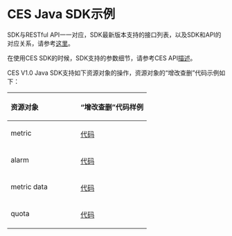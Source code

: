 # CES Java SDK示例<a name="ZH-CN_TOPIC_0072124679"></a>

SDK与RESTful API一一对应，SDK最新版本支持的接口列表，以及SDK和API的对应关系，请参考[这里](https://support.huaweicloud.com/devg-sdk/zh-cn_topic_0072142406.html)。

在使用CES SDK的时候，SDK支持的参数细节，请参考CES API[描述](https://support.huaweicloud.com/api-ces/zh-cn_topic_0022485053.html)。

CES V1.0 Java SDK支持如下资源对象的操作，资源对象的“增改查删”代码示例如下：

<a name="table1279932310523"></a>
<table><thead align="left"><tr id="row195314235527"><th class="cellrowborder" valign="top" width="50%" id="mcps1.1.3.1.1"><p id="p17953523165216"><a name="p17953523165216"></a><a name="p17953523165216"></a>资源对象</p>
</th>
<th class="cellrowborder" valign="top" width="50%" id="mcps1.1.3.1.2"><p id="p59531023145218"><a name="p59531023145218"></a><a name="p59531023145218"></a>“增改查删”代码样例</p>
</th>
</tr>
</thead>
<tbody><tr id="row139531423155218"><td class="cellrowborder" valign="top" width="50%" headers="mcps1.1.3.1.1 "><p id="p1035833592113"><a name="p1035833592113"></a><a name="p1035833592113"></a>metric</p>
</td>
<td class="cellrowborder" valign="top" width="50%" headers="mcps1.1.3.1.2 "><p id="p1335883519217"><a name="p1335883519217"></a><a name="p1335883519217"></a><a href="https://github.com/huaweicloud/huaweicloud-sdk-java/blob/master/examples/ces/v1/MetricDemo.java" target="_blank" rel="noopener noreferrer">代码</a></p>
</td>
</tr>
<tr id="row6854161912112"><td class="cellrowborder" valign="top" width="50%" headers="mcps1.1.3.1.1 "><p id="p535953512115"><a name="p535953512115"></a><a name="p535953512115"></a>alarm</p>
</td>
<td class="cellrowborder" valign="top" width="50%" headers="mcps1.1.3.1.2 "><p id="p17359153517213"><a name="p17359153517213"></a><a name="p17359153517213"></a><a href="https://github.com/huaweicloud/huaweicloud-sdk-java/blob/master/examples/ces/v1/AlarmDemo.java" target="_blank" rel="noopener noreferrer">代码</a></p>
</td>
</tr>
<tr id="row17838102532111"><td class="cellrowborder" valign="top" width="50%" headers="mcps1.1.3.1.1 "><p id="p1235916356214"><a name="p1235916356214"></a><a name="p1235916356214"></a>metric data</p>
</td>
<td class="cellrowborder" valign="top" width="50%" headers="mcps1.1.3.1.2 "><p id="p935953519217"><a name="p935953519217"></a><a name="p935953519217"></a><a href="https://github.com/huaweicloud/huaweicloud-sdk-java/blob/master/examples/ces/v1/MetricDataDemo.java" target="_blank" rel="noopener noreferrer">代码</a></p>
</td>
</tr>
<tr id="row10367729162112"><td class="cellrowborder" valign="top" width="50%" headers="mcps1.1.3.1.1 "><p id="p113592358212"><a name="p113592358212"></a><a name="p113592358212"></a>quota</p>
</td>
<td class="cellrowborder" valign="top" width="50%" headers="mcps1.1.3.1.2 "><p id="p33594355219"><a name="p33594355219"></a><a name="p33594355219"></a><a href="https://github.com/huaweicloud/huaweicloud-sdk-java/blob/master/examples/ces/v1/QuotaDemo.java" target="_blank" rel="noopener noreferrer">代码</a></p>
</td>
</tr>
</tbody>
</table>

